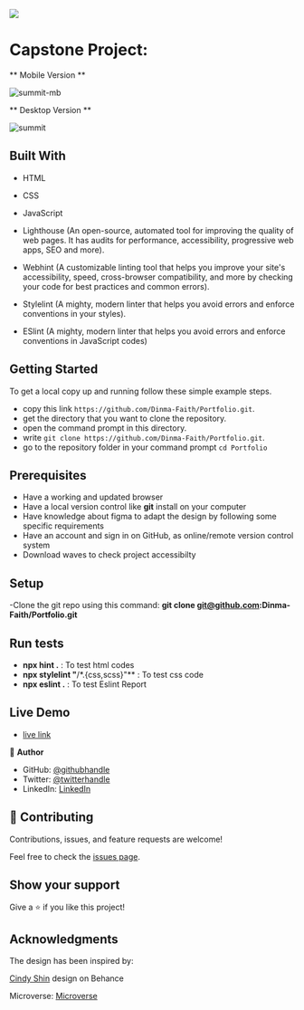 ![](https://img.shields.io/badge/Microverse-blueviolet)

# Capstone Project:

** Mobile Version **

![summit-mb](https://user-images.githubusercontent.com/69027469/173850744-aa7e0935-44aa-4e52-94f0-7bf7900d4e11.jpeg)

 ** Desktop Version **

 ![summit](https://user-images.githubusercontent.com/69027469/173850838-18cc6432-5348-447d-a488-4e60f0266c0c.jpeg)
 

## Built With

- HTML

- CSS

- JavaScript

- Lighthouse (An open-source, automated tool for improving the quality of web pages. It has audits    for performance, accessibility, progressive web apps, SEO and more).

- Webhint (A customizable linting tool that helps you improve your site's accessibility, speed, cross-browser compatibility, and more by checking your code for best practices and common errors).

- Stylelint (A mighty, modern linter that helps you avoid errors and enforce conventions in your styles).

- ESlint (A mighty, modern linter that helps you avoid errors and enforce conventions in JavaScript codes)


## Getting Started

To get a local copy up and running follow these simple example steps.

- copy this link `https://github.com/Dinma-Faith/Portfolio.git`.
- get the directory that you want to clone the repository.
- open the command prompt in this directory.
- write `git clone https://github.com/Dinma-Faith/Portfolio.git`.
- go to the repository folder in your command prompt `cd Portfolio`


## Prerequisites

- Have a working and updated browser
- Have a local version control like **git** install on your computer
- Have knowledge about figma to adapt the design by following some specific requirements
- Have an account and sign in on GitHub, as  online/remote version control system
- Download waves to check project accessibilty

## Setup

-Clone the git repo using this command: **git clone git@github.com:Dinma-Faith/Portfolio.git**

## Run tests

- **npx hint .** : To test html codes
- **npx stylelint "**/\*.{css,scss}"\*\* : To test css code
- **npx eslint .** : To test Eslint Report

## Live Demo
- [live link](https://dinma-faith.github.io/CapstoneProject/)

👤 **Author**

- GitHub: [@githubhandle](https://github.com/Dinma-Faith)
- Twitter: [@twitterhandle](https://twitter.com/paul_dinma)
- LinkedIn: [LinkedIn](https://linkedin.com/in/chidinma-faith)


## 🤝 Contributing

Contributions, issues, and feature requests are welcome!

Feel free to check the [issues page](../../issues/).

## Show your support

Give a ⭐️ if you like this project!

## Acknowledgments

The design has been inspired by:

[Cindy Shin](https://www.behance.net/adagio07) design on Behance

Microverse: [Microverse](https://www.microverse.org)

